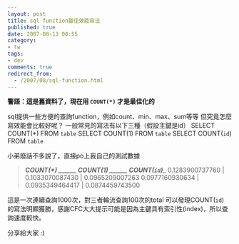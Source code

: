```yaml
---
layout: post
title: sql function最佳效能寫法
published: true
date: 2007-08-13 00:55
category:
- tw
tags:
- dev
comments: true
redirect_from:
  - /2007/08/sql-function.html
---
```

**警語：這是舊資料了，現在用 `COUNT(*)` 才是最佳化的**

sql提供一些方便的查詢function，例如count、min、max、sum等等
但究竟怎麼寫效能會比較好呢？
一般常見的寫法有以下三種（假設主鍵是id）
SELECT COUNT(*) FROM `table`
SELECT COUNT(1) FROM `table`
SELECT COUNT(`id`) FROM `table`

小弟廢話不多說了，直接po上我自己的測試數據

>

> ___COUNT(*) ______ COUNT(1) ______ COUNT(`id`)____
> 0.1283900737760 | 0.1033070087430 | 0.0965209007263
> 0.0977160930634 | 0.0935349464417 | 0.0874459743500


這是一次連續查詢1000次，對三者輪流查詢100次的total
可以發現COUNT(`id`)　的寫法明顯獲勝，感謝CFC大大提示可能是因為主鍵具有索引性(index)，所以查詢速度較快。

分享給大家 :)

